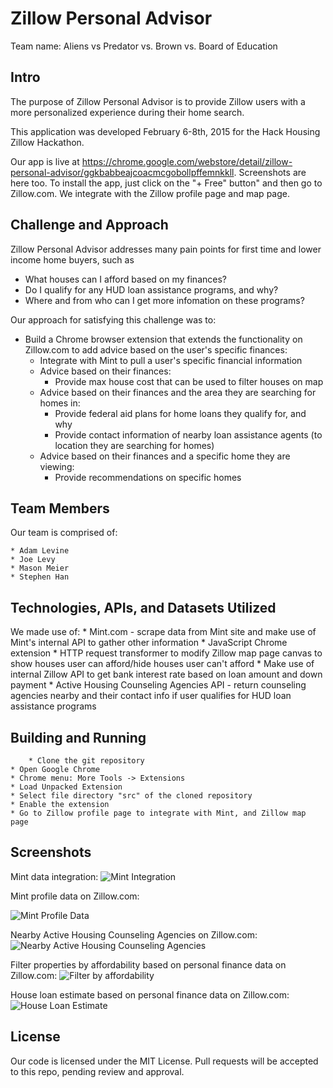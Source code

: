 # Zillow Personal Advisor

Team name: Aliens vs Predator vs. Brown vs. Board of Education

## Intro

The purpose of Zillow Personal Advisor is to provide Zillow users with a more personalized experience during their home search.

This application was developed February 6-8th, 2015 for the Hack Housing Zillow Hackathon.

Our app is live at https://chrome.google.com/webstore/detail/zillow-personal-advisor/ggkbabbeajcoacmcgobollpffemnkkll. Screenshots are here too. To install the app, just click on the "+ Free" button" and then go to Zillow.com. We integrate with the Zillow profile page and map page.

## Challenge and Approach

Zillow Personal Advisor addresses  many pain points for first time and lower income home buyers, such as 
* What houses can I afford based on my finances?
* Do I qualify for any HUD loan assistance programs, and why?
* Where and from who can I get more infomation on these programs?

Our approach for satisfying this challenge was to:

* Build a Chrome browser extension that extends the functionality on Zillow.com to add advice based on the user's specific finances:
    * Integrate with Mint to pull a user's specific financial information 
    * Advice based on their finances:
      * Provide max house cost that can be used to filter houses on map
    * Advice based on their finances and the area they are searching for homes in:
      * Provide federal aid plans for home loans they qualify for, and why
      * Provide contact information of nearby loan assistance agents (to location they are searching for homes) 
    * Advice based on their finances and a specific home they are viewing:
      * Provide recommendations on specific homes

## Team Members

Our team is comprised of:

    * Adam Levine 
    * Joe Levy
    * Mason Meier
    * Stephen Han

## Technologies, APIs, and Datasets Utilized

We made use of:
    * Mint.com - scrape data from Mint site and make use of Mint's internal API to gather other information
    * JavaScript Chrome extension
      * HTTP request transformer to modify Zillow map page canvas to show houses user can afford/hide houses user can't afford
    * Make use of internal Zillow API to get bank interest rate based on loan amount and down payment
    * Active Housing Counseling Agencies API - return counseling agencies nearby and their contact info if user qualifies for HUD loan assistance programs

## Building and Running

    	* Clone the git repository
	* Open Google Chrome
	* Chrome menu: More Tools -> Extensions  
	* Load Unpacked Extension
	* Select file directory "src" of the cloned repository
	* Enable the extension
	* Go to Zillow profile page to integrate with Mint, and Zillow map page

## Screenshots
Mint data integration:
![Mint Integration](https://github.com/jodoglevy/HackHousingProject/blob/master/images/MintIntegration.png)

Mint profile data on Zillow.com:

![Mint Profile Data](https://github.com/jodoglevy/HackHousingProject/blob/master/images/MintProfileData.png)

Nearby Active Housing Counseling Agencies on Zillow.com:
![Nearby Active Housing Counseling Agencies](https://github.com/jodoglevy/HackHousingProject/blob/master/images/NearbyAdvisors.png)

Filter properties by affordability based on personal finance data on Zillow.com:
![Filter by affordability](https://github.com/jodoglevy/HackHousingProject/blob/master/images/FilterByAffordability.png)

House loan estimate based on personal finance data on Zillow.com:
![House Loan Estimate](https://github.com/jodoglevy/HackHousingProject/blob/master/images/HouseLoanEstimate.png)

## License

Our code is licensed under the MIT License. Pull requests will be accepted to this repo, pending review and approval.
